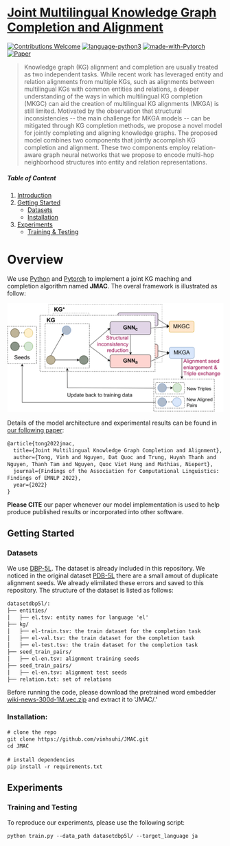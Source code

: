 # [Joint Multilingual Knowledge Graph Completion and Alignment](https://www.pytorch.org)
[![Contributions Welcome](https://img.shields.io/badge/Contributions-Welcome-brightgreen.svg?style=flat-square)](https://www.pytorch.org)
[![language-python3](https://img.shields.io/badge/Language-Python3-blue.svg?style=flat-square)](https://www.python.org/)
[![made-with-Pytorch](https://img.shields.io/badge/Made%20with-Pytorch-red.svg?style=flat-square)](https://www.pytorch.org/)
[![Paper](https://img.shields.io/badge/EMNLP%202022-PDF-yellow.svg?style=flat-square)](https://2022.emnlp.org/)

> Knowledge graph (KG) alignment and completion are usually treated as two independent tasks. While recent work has leveraged entity and relation alignments from multiple KGs, such as alignments between multilingual KGs with common entities and relations, a deeper understanding of the ways in which multilingual KG completion (MKGC) can aid the creation of multilingual KG alignments (MKGA) is still limited. Motivated by the observation that structural inconsistencies -- the main challenge for MKGA models -- can be mitigated through KG completion methods, we propose a novel model for jointly completing and aligning knowledge graphs. The proposed model combines two components that jointly accomplish KG completion and alignment. These two components employ relation-aware graph neural networks that we propose to encode multi-hop neighborhood structures into entity and relation representations.  


##### Table of Content

1. [Introduction](#overview)
2. [Getting Started](#getting-started)
    - [Datasets](#datasets)
    - [Installation](#installation)
3. [Experiments](#experiments)
    - [Training & Testing](#training-and-testing)


# Overview

We use [Python](https://www.python.org/) and [Pytorch](https://www.pytorch.org/) to implement a joint KG maching and completion algorithm named **JMAC**. The overal framework is illustrated as follow:

<p align="center">
<img src="./figs/JMAC-Framework.png" width="600">
</p>

Details of the model architecture and experimental results can be found in [our following paper]():

```
@article{tong2022jmac,
  title={Joint Multilingual Knowledge Graph Completion and Alignment},
  author={Tong, Vinh and Nguyen, Dat Quoc and Trung, Huynh Thanh and Nguyen, Thanh Tam and Nguyen, Quoc Viet Hung and Mathias, Niepert},
  journal={Findings of the Association for Computational Linguistics: Findings of EMNLP 2022},
  year={2022}
}
```

**Please CITE** our paper whenever our model implementation is used to help produce published results or incorporated into other software.

## Getting Started

### Datasets
We use [DBP-5L](https://github.com/vinhsuhi/JMAC/tree/master/datasetdbp5l). The dataset is already included in this repository. We noticed in the original dataset [PDB-5L](https://www.cse.iitb.ac.in/~soumen/doc/AlignKGC/DBP-5L.zip) there are a small amout of duplicate alignment seeds. We already elimilated these errors and saved to this repository. The structure of the dataset is listed as follows:

```
datasetdbp5l/:
├── entities/
│   ├── el.tsv: entity names for language 'el'
├── kg/
│   ├── el-train.tsv: the train dataset for the completion task
│   ├── el-val.tsv: the train dataset for the completion task
│   ├── el-test.tsv: the train dataset for the completion task
├── seed_train_pairs/
│   ├── el-en.tsv: alignment training seeds
├── seed_train_pairs/
│   ├── el-en.tsv: alignment test seeds
├── relation.txt: set of relations
```

Before running the code, please download the pretrained word embedder [wiki-news-300d-1M.vec.zip](https://dl.fbaipublicfiles.com/fasttext/vectors-english/wiki-news-300d-1M.vec.zip) and extract it to 'JMAC/.'


### Installation:
```
# clone the repo
git clone https://github.com/vinhsuhi/JMAC.git
cd JMAC

# install dependencies
pip install -r requirements.txt
```

## Experiments
### Training and Testing

To reproduce our experiments, please use the following script:

```
python train.py --data_path datasetdbp5l/ --target_language ja 
```
